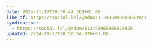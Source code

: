 ```yaml
---
date: 2024-11-17T20:50:47.361+01:00
like_of: https://social.lol/@adam/113495980865678920
syndication:
  - https://social.lol/@adam/113495980865678920
updated: 2024-11-17T20:50:54.076+01:00
---
```

